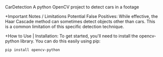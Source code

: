 CarDetection
 A python OpenCV project to detect cars in a footage

+Important Notes / Limitations
Potential False Positives: While effective, the Haar Cascade method can sometimes detect objects other than cars. This is a common limitation of this specific detection technique.

+How to Use | Installation: 
To get started, you'll need to install the opencv-python library. You can do this easily using pip:
```bash
pip install opencv-python 



